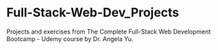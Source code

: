 # Full-Stack-Web-Dev_Projects
Projects and exercises from The Complete Full-Stack Web Development Bootcamp - Udemy course by Dr. Angela Yu.
